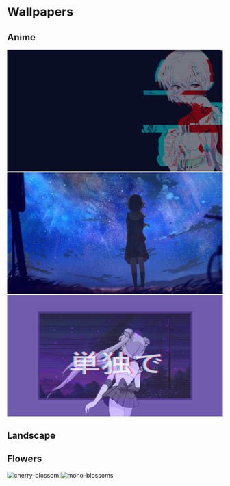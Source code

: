 # Wallpapers



## Anime
![glitched-girl](Anime/glitched-girl.jpg)
![](Anime/reach-for-the-stars-girl.jpg)
![](Anime/lo-fi-sailor-moon.gif)

## Landscape


## Flowers
![cherry-blossom](Anime/CherryBlossomsBright.jpg)
![mono-blossoms](1_pexels-elijah-odonnell-4173624.jpg)
